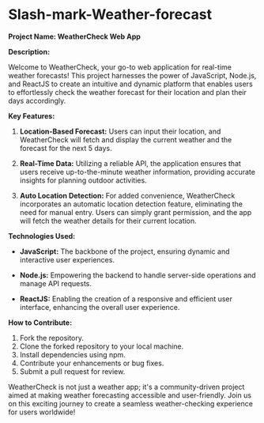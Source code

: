 # Slash-mark-Weather-forecast
**Project Name: WeatherCheck Web App**

**Description:**

Welcome to WeatherCheck, your go-to web application for real-time weather forecasts! This project harnesses the power of JavaScript, Node.js, and ReactJS to create an intuitive and dynamic platform that enables users to effortlessly check the weather forecast for their location and plan their days accordingly.

**Key Features:**

1. **Location-Based Forecast:** Users can input their location, and WeatherCheck will fetch and display the current weather and the forecast for the next 5 days.

2. **Real-Time Data:** Utilizing a reliable API, the application ensures that users receive up-to-the-minute weather information, providing accurate insights for planning outdoor activities.

3. **Auto Location Detection:** For added convenience, WeatherCheck incorporates an automatic location detection feature, eliminating the need for manual entry. Users can simply grant permission, and the app will fetch the weather details for their current location.

**Technologies Used:**

- **JavaScript:** The backbone of the project, ensuring dynamic and interactive user experiences.
  
- **Node.js:** Empowering the backend to handle server-side operations and manage API requests.

- **ReactJS:** Enabling the creation of a responsive and efficient user interface, enhancing the overall user experience.

**How to Contribute:**

1. Fork the repository.
2. Clone the forked repository to your local machine.
3. Install dependencies using npm.
4. Contribute your enhancements or bug fixes.
5. Submit a pull request for review.

WeatherCheck is not just a weather app; it's a community-driven project aimed at making weather forecasting accessible and user-friendly. Join us on this exciting journey to create a seamless weather-checking experience for users worldwide!
